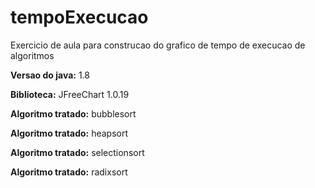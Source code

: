 # tempoExecucao
Exercicio de aula para construcao do grafico de tempo de execucao de algoritmos

<p><b>Versao do java:</b> 1.8</p>
<p><b>Biblioteca:</b> JFreeChart 1.0.19</p>
<p><b>Algoritmo tratado:</b> bubblesort</p>
<p><b>Algoritmo tratado:</b> heapsort</p>
<p><b>Algoritmo tratado:</b> selectionsort</p>
<p><b>Algoritmo tratado:</b> radixsort</p>
